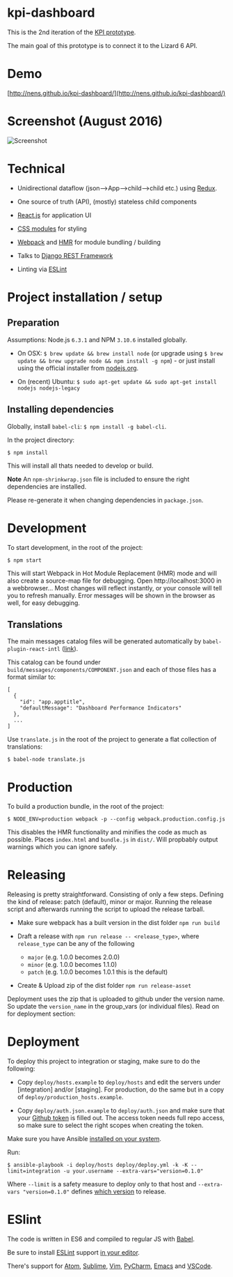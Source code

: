 kpi-dashboard
==========

This is the 2nd iteration of the [KPI prototype](http://nens.github.io/kpi-prototype/#/).

The main goal of this prototype is to connect it to the Lizard 6 API.


Demo
====

[http://nens.github.io/kpi-dashboard/](http://nens.github.io/kpi-dashboard/)


Screenshot (August 2016)
========================

![Screenshot](https://raw.githubusercontent.com/nens/kpi-dashboard/master/screenshot-august-2016.jpg)



Technical
=========

 * Unidirectional dataflow (json-->App-->child-->child etc.) using [Redux](http://redux.js.org/).

 * One source of truth (API), (mostly) stateless child components

 * [React.js](https://facebook.github.io/react/) for application UI

 * [CSS modules](https://github.com/css-modules/css-modules) for styling

 * [Webpack](https://webpack.github.io/) and [HMR](https://webpack.github.io/docs/hot-module-replacement.html) for module bundling / building

 * Talks to [Django REST Framework](http://www.django-rest-framework.org/)

 * Linting via [ESLint](http://eslint.org/)



Project installation / setup
============================

Preparation
-----------

Assumptions: Node.js `6.3.1` and NPM `3.10.6` installed globally.

* On OSX: `$ brew update && brew install node` (or upgrade using `$ brew update && brew upgrade node && npm install -g npm`) - or just install using the official installer from [nodejs.org](https://nodejs.org/en/).

* On (recent) Ubuntu: `$ sudo apt-get update && sudo apt-get install nodejs nodejs-legacy`



Installing dependencies
-----------------------

Globally, install `babel-cli`: `$ npm install -g babel-cli`.

In the project directory:
```
$ npm install
```

This will install all thats needed to develop or build.

**Note** An `npm-shrinkwrap.json` file is included to ensure the right dependencies are installed.

Please re-generate it when changing dependencies in `package.json`.



Development
===========

To start development, in the root of the project:

```
$ npm start
```
This will start Webpack in Hot Module Replacement (HMR) mode and will also
create a source-map file for debugging.
Open http://localhost:3000 in a webbrowser... Most changes will reflect instantly,
or your console will tell you to refresh manually. Error messages will be shown in the browser as well, for easy debugging.


Translations
------------

The main messages catalog files will be generated automatically by `babel-plugin-react-intl` ([link](https://github.com/yahoo/babel-plugin-react-intl)).

This catalog can be found under `build/messages/components/COMPONENT.json` and each of those files has a format similar to:
```
[
  {
    "id": "app.apptitle",
    "defaultMessage": "Dashboard Performance Indicators"
  },
  ...
]
```

Use `translate.js` in the root of the project to generate a flat collection of translations:

```
$ babel-node translate.js
```


Production
==========

To build a production bundle, in the root of the project:

```
$ NODE_ENV=production webpack -p --config webpack.production.config.js
```
This disables the HMR functionality and minifies the code as much as possible. Places `index.html` and `bundle.js` in `dist/`. Will propbably output warnings which you can ignore safely.


Releasing
=========
Releasing is pretty straightforward. Consisting of only a few steps. Defining the kind of release:
patch (default), minor or major. Running the release script and afterwards running the script to
upload the release tarball.

* Make sure webpack has a built version in the dist folder `npm run build`

* Draft a release with `npm run release -- <release_type>`, where `release_type` can be any of the following
    * `major` (e.g. 1.0.0 becomes 2.0.0)
    * `minor` (e.g. 1.0.0 becomes 1.1.0)
    * `patch` (e.g. 1.0.0 becomes 1.0.1 this is the default)

* Create & Upload zip of the dist folder `npm run release-asset`

Deployment uses the zip that is uploaded to github under the version name. So update the
`version_name` in the group_vars (or individual files). Read on for deployment section:


Deployment
==========

To deploy this project to integration or staging, make sure to do the following:

* Copy `deploy/hosts.example` to `deploy/hosts` and edit the servers under [integration] and/or [staging]. For production, do the same but in a copy of `deploy/production_hosts.example`.

* Copy `deploy/auth.json.example` to `deploy/auth.json` and make sure that your [Github token](https://github.com/settings/tokens) is filled out. The access token needs full repo access, so make sure to select the right scopes when creating the token.

Make sure you have Ansible [installed on your system](http://docs.ansible.com/ansible/intro_installation.html).

Run:
```
$ ansible-playbook -i deploy/hosts deploy/deploy.yml -k -K --limit=integration -u your.username --extra-vars="version=0.1.0"
```

Where `--limit` is a safety measure to deploy only to that host and `--extra-vars "version=0.1.0"` defines [which version](https://github.com/nens/kpi-dashboard/releases) to release.


ESlint
======

The code is written in ES6 and compiled to regular JS with [Babel](http://babeljs.io/).

Be sure to install [ESLint](http://eslint.org/) support [in your editor](http://eslint.org/docs/user-guide/integrations).

There's support for [Atom](https://atom.io/packages/linter-eslint), [Sublime](https://github.com/roadhump/SublimeLinter-eslint), [Vim](https://github.com/scrooloose/syntastic/tree/master/syntax_checkers/javascript), [PyCharm](http://plugins.jetbrains.com/plugin/7494), [Emacs](http://www.flycheck.org/manual/latest/Supported-languages.html#Javascript) and [VSCode](https://code.visualstudio.com/).
